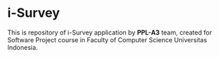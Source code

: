i-Survey
========

This is repository of i-Survey application by **PPL-A3** team, created for Software Project course in Faculty of Computer Science Universitas Indonesia.
